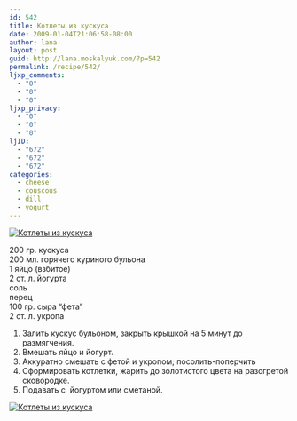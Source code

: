 ```yaml
---
id: 542
title: Котлеты из кускуса
date: 2009-01-04T21:06:58-08:00
author: lana
layout: post
guid: http://lana.moskalyuk.com/?p=542
permalink: /recipe/542/
ljxp_comments:
  - "0"
  - "0"
  - "0"
ljxp_privacy:
  - "0"
  - "0"
  - "0"
ljID:
  - "672"
  - "672"
  - "672"
categories:
  - cheese
  - couscous
  - dill
  - yogurt
---
```

<a class="flickr-image" title="Котлеты из кускуса" rel="flickr-mgr" href="http://www.flickr.com/photos/67405678@N00/3168710873/"><img class="flickr-large" longdesc="http://farm4.static.flickr.com/3078/3168710873_e5e7426cec_o.jpg" src="http://farm4.static.flickr.com/3078/3168710873_098ed4d864.jpg" alt="Котлеты из кускуса" /></a>

200 гр. кускуса  
200 мл. горячего куриного бульона  
1 яйцо (взбитое)  
2 ст. л. йогурта  
соль  
перец  
100 гр. сыра &#8220;фета&#8221;  
2 ст. л. укропа

1. Залить кускус бульоном, закрыть крышкой на 5 минут до размягчения.  
2. Вмешать яйцо и йогурт.  
3. Аккуратно смешать с фетой и укропом; посолить-поперчить  
4. Сформировать котлетки, жарить до золотистого цвета на разогретой сковородке.  
5. Подавать с  йогуртом или сметаной.

<a class="flickr-image" title="Котлеты из кускуса" rel="flickr-mgr" href="http://www.flickr.com/photos/67405678@N00/3169549136/"><img class="flickr-large" longdesc="http://farm2.static.flickr.com/1163/3169549136_ae94e43a70_o.jpg" src="http://farm2.static.flickr.com/1163/3169549136_007f62faee.jpg" alt="Котлеты из кускуса" /></a>